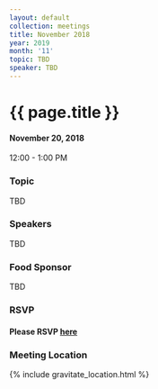 ```yaml
---
layout: default
collection: meetings
title: November 2018
year: 2019
month: '11'
topic: TBD
speaker: TBD
---
```


# {{ page.title }}

#### November 20, 2018
12:00 - 1:00 PM

### Topic

TBD

### Speakers

TBD

### Food Sponsor

TBD

### RSVP

#### Please RSVP [here](https://iowaruby-nov-2018.eventbrite.com)

### Meeting Location
{% include gravitate_location.html %}
